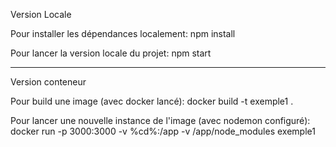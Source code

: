 Version Locale

Pour installer les dépendances localement:
npm install

Pour lancer la version locale du projet:
npm start

---------------------------------------------------------------------------
Version conteneur

Pour build une image (avec docker lancé):
docker build -t exemple1 .                                       

Pour lancer une nouvelle instance de l'image (avec nodemon configuré):
docker run -p 3000:3000 -v %cd%:/app -v /app/node_modules exemple1